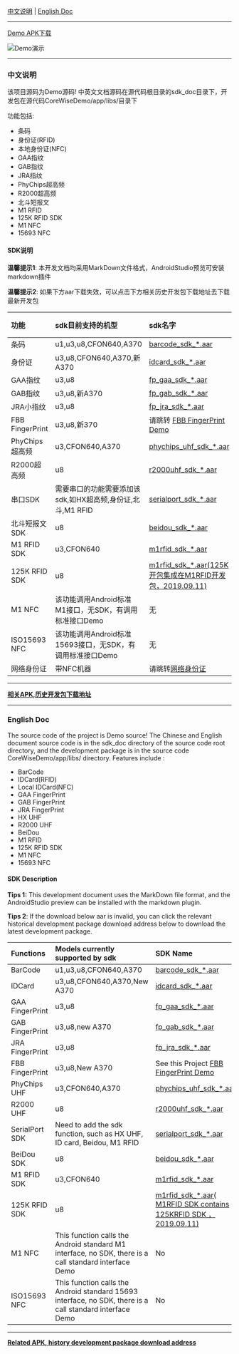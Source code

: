 

[中文说明](#user-content-zh) | [English Doc](#user-content-en)

---


[Demo APK下载](https://github.com/CoreWise/CoreWiseDemo/releases)

![Demo演示](https://i.loli.net/2019/05/08/5cd243747a2c8.gif)


---

<h3 id="user-content-zh">中文说明</h3>


该项目源码为Demo源码! 中英文文档源码在源代码根目录的sdk_doc目录下，开发包在源代码CoreWiseDemo/app/libs/目录下


功能包括:
- 条码
- 身份证(RFID)
- 本地身份证(NFC)
- GAA指纹
- GAB指纹
- JRA指纹
- PhyChips超高频
- R2000超高频
- 北斗短报文
- M1 RFID
- 125K RFID SDK
- M1 NFC
- 15693 NFC



#### SDK说明

**温馨提示1**:  本开发文档均采用MarkDown文件格式，AndroidStudio预览可安装markdown插件

**温馨提示2**:  如果下方aar下载失效，可以点击下方相关历史开发包下载地址去下载最新开发包

| 功能            | sdk目前支持的机型                                          | sdk名字                                                      |                           开发文档                           |
| :-------------- | :--------------------------------------------------------- | :----------------------------------------------------------- | :----------------------------------------------------------: |
| 条码            | u1,u3,u8,CFON640,A370                                      | [barcode_sdk_*.aar](<https://coding.net/u/CoreWise/p/SDK/git/raw/master/aar/barcode_sdk_20190429.aar>) | <a href="https://github.com/CoreWise/CWDemo/blob/master/sdk_doc/cn/条码.md" target="_blank">查看</a> |
| 身份证          | u3,u8,CFON640,A370,新A370                                  | [idcard_sdk_*.aar](https://coding.net/u/CoreWise/p/SDK/git/raw/master/aar/idcard_sdk_20190617.aar) | <a href="https://github.com/CoreWise/CWDemo/blob/master/sdk_doc/cn/身份证.md" target="_blank">查看</a> |
| GAA指纹       | u3,u8                                                      | [fp_gaa_sdk_*.aar](https://coding.net/u/CoreWise/p/SDK/git/raw/master/aar/fp_gaa_sdk_20190722.aar) | <a href="https://github.com/CoreWise/CWDemo/blob/master/sdk_doc/cn/GAA指纹.md" target="_blank">查看</a> |
| GAB指纹       | u3,u8,新A370                                                     | [fp_gab_sdk_*.aar](https://coding.net/u/CoreWise/p/SDK/git/raw/master/aar/fp_gab_sdk_20190701.aar) | <a href="https://github.com/CoreWise/CWDemo/blob/master/sdk_doc/cn/GAB指纹.md" target="_blank">查看</a> |
| JRA小指纹       | u3,u8                                                      | [fp_jra_sdk_*.aar](https://coding.net/u/CoreWise/p/SDK/git/raw/master/aar/fp_jra_sdk_20190731.aar) | <a href="https://github.com/CoreWise/CWDemo/blob/master/sdk_doc/cn/JRA指纹.md" target="_blank">查看</a> |
| FBB FingerPrint       | u3,u8,新370                                          |请跳转 [FBB FingerPrint Demo](https://github.com/CoreWise/FBBFingerDemo) |  |
| PhyChips超高频      | u3,CFON640,A370                                            | [phychips_uhf_sdk_*.aar](https://coding.net/u/CoreWise/p/SDK/git/raw/master/aar/phychips_uhf_sdk_20190801.aar) | <a href="https://github.com/CoreWise/CWDemo/blob/master/sdk_doc/cn/phychips超高频.md" target="_blank">查看</a> |
| R2000超高频     | u8                                                         | [r2000uhf_sdk_*.aar](https://coding.net/u/CoreWise/p/SDK/git/raw/master/aar/r2000uhf_sdk_20190429.aar) | <a href="https://github.com/CoreWise/CWDemo/blob/master/sdk_doc/cn/R2000超高频.md" target="_blank">查看</a> |
| 串口SDK         | 需要串口的功能需要添加该sdk,如HX超高频,身份证,北斗,M1 RFID | [serialport_sdk_*.aar](https://coding.net/u/CoreWise/p/SDK/git/raw/master/aar/serialport_sdk_20190712.aar) |                                    None                          |
| 北斗短报文SDK         | u8                                                         | [beidou_sdk_*.aar](https://coding.net/u/CoreWise/p/SDK/git/raw/master/aar/beidou_sdk_20190614.aar) | <a href="https://github.com/CoreWise/CWDemo/blob/master/sdk_doc/cn/北斗.md" target="_blank">查看</a> |
| M1 RFID SDK     | u3,CFON640                                                 | [m1rfid_sdk_*.aar](https://coding.net/u/CoreWise/p/SDK/git/raw/master/aar/m1rfid_sdk_20190911.aar) | <a href="https://github.com/CoreWise/CWDemo/blob/master/sdk_doc/cn/M1RFID.md" target="_blank">查看</a> |
| 125K RFID SDK     | u8                                              | [m1rfid_sdk_*.aar(125K开包集成在M1RFID开发包，2019.09.11)](https://coding.net/u/CoreWise/p/SDK/git/raw/master/aar/m1rfid_sdk_20190911.aar) | <a href="https://github.com/CoreWise/CWDemo/blob/master/sdk_doc/cn/125KRFID.md" target="_blank">查看</a> |
| M1 NFC          | 该功能调用Android标准M1接口，无SDK，有调用标准接口Demo     | 无                 |              None            |
| ISO15693 NFC       | 该功能调用Android标准15693接口，无SDK，有调用标准接口Demo  | 无              |              None            |
|网络身份证|带NFC机器|请跳转[网络身份证](https://github.com/CoreWise/NetReadIDCard)|None|

----

[**相关APK,历史开发包下载地址**](https://git.dev.tencent.com/CoreWise/SDK.git)


----

<h3 id="user-content-en">English Doc</h3>


The source code of the project is Demo source! The Chinese and English document source code is in the sdk_doc directory of the source code root directory, and the development package is in the source code CoreWiseDemo/app/libs/ directory.
Features include :

- BarCode
- IDCard(RFID)
- Local IDCard(NFC)
- GAA FingerPrint
- GAB FingerPrint
- JRA FingerPrint
- HX UHF
- R2000 UHF
- BeiDou
- M1 RFID
- 125K RFID SDK
- M1 NFC
- 15693 NFC



#### SDK Description


**Tips 1:** This development document uses the MarkDown file format, and the AndroidStudio preview can be installed with the markdown plugin.

**Tips 2**:  If the download below aar is invalid, you can click the relevant historical development package download address below to download the latest development package.

| Functions             | Models currently supported by sdk                            | SDK Name                                                     |                           SDK Doc                            |
| :-------------------- | :----------------------------------------------------------- | :----------------------------------------------------------- | :----------------------------------------------------------: |
| BarCode               | u1,u3,u8,CFON640,A370                                        | [barcode_sdk_*.aar](<https://coding.net/u/CoreWise/p/SDK/git/raw/master/aar/barcode_sdk_20190429.aar>) | <a href="https://github.com/CoreWise/CWDemo/blob/master/sdk_doc/en/BarCode.md" target="_blank">View</a> |
| IDCard                | u3,u8,CFON640,A370,New A370                                  | [idcard_sdk_*.aar](https://coding.net/u/CoreWise/p/SDK/git/raw/master/aar/idcard_sdk_20190617.aar) | <a href="https://github.com/CoreWise/CWDemo/blob/master/sdk_doc/en/IDCard.md" target="_blank">View</a> |
| GAA FingerPrint   | u3,u8                                                        | [fp_gaa_sdk_*.aar](https://coding.net/u/CoreWise/p/SDK/git/raw/master/aar/fp_gaa_sdk_20190722.aar) | <a href="https://github.com/CoreWise/CWDemo/blob/master/sdk_doc/en/GAAFingerPrint.md" target="_blank">View</a> |
| GAB FingerPrint    | u3,u8,new A370                                                     | [fp_gab_sdk_*.aar](https://coding.net/u/CoreWise/p/SDK/git/raw/master/aar/fp_gab_sdk_20190701.aar) | <a href="https://github.com/CoreWise/CWDemo/blob/master/sdk_doc/en/GABFingerPrint.md" target="_blank">View</a> |
| JRA FingerPrint | u3,u8                                                        | [fp_jra_sdk_*.aar](https://coding.net/u/CoreWise/p/SDK/git/raw/master/aar/fp_jra_sdk_20190731.aar) | <a href="https://github.com/CoreWise/CWDemo/blob/master/sdk_doc/en/JRAFingerPrint.md" target="_blank">View</a> |
| FBB FingerPrint       | u3,u8,New A370                                                     | See this Project [FBB FingerPrint Demo](https://github.com/CoreWise/FBBFingerDemo) |  |
| PhyChips UHF                | u3,CFON640,A370                                              | [phychips_uhf_sdk_*.aar](https://coding.net/u/CoreWise/p/SDK/git/raw/master/aar/phychips_uhf_sdk_20190801.aar) | <a href="https://github.com/CoreWise/CWDemo/blob/master/sdk_doc/en/HXUHF.md" target="_blank">View</a> |
| R2000 UHF             | u8                                                           | [r2000uhf_sdk_*.aar](https://coding.net/u/CoreWise/p/SDK/git/raw/master/aar/r2000uhf_sdk_20190429.aar) | <a href="https://github.com/CoreWise/CWDemo/blob/master/sdk_doc/en/R2000UHF.md" target="_blank">View</a> |
| SerialPort SDK        | Need to add the sdk function, such as HX UHF, ID card, Beidou, M1 RFID | [serialport_sdk_*.aar](https://coding.net/u/CoreWise/p/SDK/git/raw/master/aar/serialport_sdk_20190712.aar) |            None                                                  |
| BeiDou SDK            | u8                                                           | [beidou_sdk_*.aar](https://coding.net/u/CoreWise/p/SDK/git/raw/master/aar/beidou_sdk_20190614.aar) | <a href="https://github.com/CoreWise/CWDemo/blob/master/sdk_doc/en/BeiDou.md" target="_blank">View</a> |
| M1 RFID SDK           | u3,CFON640                                                   | [m1rfid_sdk_*.aar](https://coding.net/u/CoreWise/p/SDK/git/raw/master/aar/m1rfid_sdk_20190911.aar) | <a href="https://github.com/CoreWise/CWDemo/blob/master/sdk_doc/en/M1RFID.md" target="_blank">View</a> |
| 125K RFID SDK     | u8                                              | [m1rfid_sdk_*.aar( M1RFID SDK contains 125KRFID SDK ，2019.09.11)](https://coding.net/u/CoreWise/p/SDK/git/raw/master/aar/m1rfid_sdk_20190911.aar) | <a href="https://github.com/CoreWise/CWDemo/blob/master/sdk_doc/cn/125KRFID.md" target="_blank">查看</a> |
| M1 NFC                | This function calls the Android standard M1 interface, no SDK, there is a call standard interface Demo | No                                                           |                  None                                            |
| ISO15693 NFC             | This function calls the Android standard 15693 interface, no SDK, there is a call standard interface Demo | No                                                           |                  None                                            |




---

[**Related APK, history development package download address**](https://git.dev.tencent.com/CoreWise/SDK.git)
